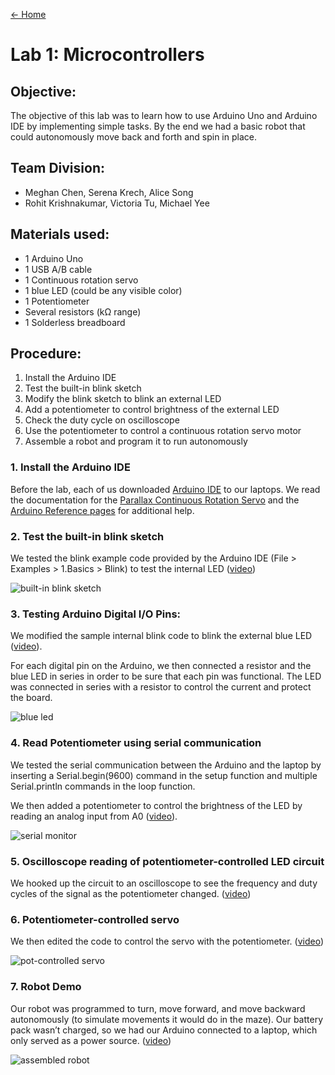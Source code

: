 [<- Home](https://sk2282.github.io/ECE3400_Team8/)

# Lab 1: Microcontrollers

## Objective:
The objective of this lab was to learn how to use Arduino Uno and Arduino IDE by implementing simple tasks. By the end we had a basic robot that could autonomously move back and forth and spin in place.

## Team Division:
* Meghan Chen, Serena Krech, Alice Song
* Rohit Krishnakumar, Victoria Tu, Michael Yee

## Materials used:
* 1 Arduino Uno
* 1 USB A/B cable
* 1 Continuous rotation servo
* 1 blue LED (could be any visible color)
* 1 Potentiometer
* Several resistors (kΩ range)
* 1 Solderless breadboard

## Procedure:
1. Install the Arduino IDE
2. Test the built-in blink sketch
3. Modify the blink sketch to blink an external LED
4. Add a potentiometer to control brightness of the external LED
5. Check the duty cycle on oscilloscope
6. Use the potentiometer to control a continuous rotation servo motor
7. Assemble a robot and program it to run autonomously

### 1. Install the Arduino IDE
Before the lab, each of us downloaded [Arduino IDE](https://www.arduino.cc/en/Main/Software) to our laptops.
We read the documentation for the [Parallax Continuous Rotation Servo](http://www.parallax.com/downloads/continuous-rotation-servo-documentation) and the [Arduino Reference pages](http://arduino.cc/en/Reference/HomePage) for additional help.

### 2. Test the built-in blink sketch
We tested the blink example code provided by the Arduino IDE (File > Examples > 1.Basics > Blink) to test the internal LED ([video](https://youtu.be/fLsoTSbzcxY))

![built-in blink sketch](https://github.com/sk2282/ECE3400_Team8/blob/master/pictures/Lab1/blink.JPG?raw=true)

### 3. Testing Arduino Digital I/O Pins:
We modified the sample internal blink code to blink the external blue LED ([video](https://youtu.be/SOBKV8ZrKtU)).

For each digital pin on the Arduino, we then connected a resistor and the blue LED in series in order to be sure that each pin was functional. The LED was connected in series with a resistor to control the current and protect the board.

![blue led](https://github.com/sk2282/ECE3400_Team8/blob/master/pictures/Lab1/blue_LED.JPG?raw=true)

### 4. Read Potentiometer using serial communication
We tested the serial communication between the Arduino and the laptop by inserting a Serial.begin(9600) command in the setup function and multiple Serial.println commands in the loop function.

We then added a potentiometer to control the brightness of the LED by reading an analog input from A0 ([video](https://youtu.be/141hdDL86oY)).

![serial monitor](https://github.com/sk2282/ECE3400_Team8/blob/master/pictures/Lab1/serial_monitor.PNG?raw=true)

### 5. Oscilloscope reading of potentiometer-controlled LED circuit
We hooked up the circuit to an oscilloscope to see the frequency and duty cycles of the signal as the potentiometer changed. ([video](https://youtu.be/mmyfeO612Gs))

### 6. Potentiometer-controlled servo
We then edited the code to control the servo with the potentiometer. ([video](https://youtu.be/uiUPPhVC5jA))

![pot-controlled servo](https://github.com/sk2282/ECE3400_Team8/blob/master/pictures/Lab1/Servo_setup.JPG?raw=true)

### 7. Robot Demo
Our robot was programmed to turn, move forward, and move backward autonomously (to simulate movements it would do in the maze).
Our battery pack wasn’t charged, so we had our Arduino connected to a laptop, which only served as a power source. ([video](https://youtu.be/NYUtKrzdNKc))

![assembled robot](https://github.com/sk2282/ECE3400_Team8/blob/master/pictures/Lab1/assembled_robot.png?raw=true)
